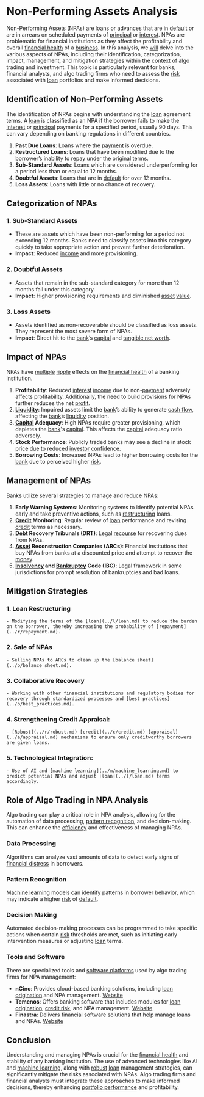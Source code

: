 # Non-Performing Assets Analysis

Non-Performing Assets (NPAs) are loans or advances that are in [default](../d/default.md) or are in arrears on scheduled payments of [principal](../p/principal.md) or [interest](../i/interest.md). NPAs are problematic for financial institutions as they affect the profitability and overall [financial health](../f/financial_health.md) of a [business](../b/business.md). In this analysis, we [will](../w/will.md) delve into the various aspects of NPAs, including their identification, categorization, impact, management, and mitigation strategies within the context of algo trading and investment. This topic is particularly relevant for banks, financial analysts, and algo trading firms who need to assess the [risk](../r/risk.md) associated with [loan](../l/loan.md) portfolios and make informed decisions.

## Identification of Non-Performing Assets

The identification of NPAs begins with understanding the [loan](../l/loan.md) agreement terms. A [loan](../l/loan.md) is classified as an NPA if the borrower fails to make the [interest](../i/interest.md) or [principal](../p/principal.md) payments for a specified period, usually 90 days. This can vary depending on banking regulations in different countries.

1. **Past Due Loans**: Loans where the [payment](../p/payment.md) is overdue.
2. **Restructured Loans**: Loans that have been modified due to the borrower’s inability to repay under the original terms.
3. **Sub-Standard Assets**: Loans which are considered underperforming for a period less than or equal to 12 months.
4. **Doubtful Assets**: Loans that are in [default](../d/default.md) for over 12 months.
5. **Loss Assets**: Loans with little or no chance of recovery.

## Categorization of NPAs

### 1. **Sub-Standard Assets**
   - These are assets which have been non-performing for a period not exceeding 12 months. Banks need to classify assets into this category quickly to take appropriate action and prevent further deterioration.
   - **Impact**: Reduced [income](../i/income.md) and more provisioning.

### 2. **Doubtful Assets**
   - Assets that remain in the sub-standard category for more than 12 months fall under this category.
   - **Impact**: Higher provisioning requirements and diminished [asset](../a/asset.md) [value](../v/value.md).

### 3. **Loss Assets**
   - Assets identified as non-recoverable should be classified as loss assets. They represent the most severe form of NPAs.
   - **Impact**: Direct hit to the [bank](../b/bank.md)’s [capital](../c/capital.md) and [tangible net worth](../t/tangible_net_worth.md).

## Impact of NPAs

NPAs have [multiple](../m/multiple.md) [ripple](../r/ripple.md) effects on the [financial health](../f/financial_health.md) of a banking institution.

1. **Profitability**: Reduced [interest](../i/interest.md) [income](../i/income.md) due to non-[payment](../p/payment.md) adversely affects profitability. Additionally, the need to build provisions for NPAs further reduces the net [profit](../p/profit.md).
2. **[Liquidity](../l/liquidity.md)**: Impaired assets limit the [bank](../b/bank.md)’s ability to generate [cash flow](../c/cash_flow.md), affecting the [bank](../b/bank.md)’s [liquidity](../l/liquidity.md) position.
3. **[Capital](../c/capital.md) Adequacy**: High NPAs require greater provisioning, which depletes the [bank](../b/bank.md)'s [capital](../c/capital.md). This affects the [capital](../c/capital.md) adequacy ratio adversely.
4. **Stock Performance**: Publicly traded banks may see a decline in stock price due to reduced [investor](../i/investor.md) confidence.
5. **Borrowing Costs**: Increased NPAs lead to higher borrowing costs for the [bank](../b/bank.md) due to perceived higher [risk](../r/risk.md).

## Management of NPAs

Banks utilize several strategies to manage and reduce NPAs:

1. **Early Warning Systems**: Monitoring systems to identify potential NPAs early and take preventive actions, such as [restructuring](../r/restructuring.md) loans.
2. **[Credit](../c/credit.md) Monitoring**: Regular review of [loan](../l/loan.md) performance and revising [credit](../c/credit.md) terms as necessary.
3. **[Debt](../d/debt.md) Recovery Tribunals (DRT)**: Legal [recourse](../r/recourse.md) for recovering dues from NPAs.
4. **[Asset](../a/asset.md) Reconstruction Companies (ARCs)**: Financial institutions that buy NPAs from banks at a discounted price and attempt to recover the [money](../m/money.md).
5. **[Insolvency](../i/insolvency.md) and [Bankruptcy](../b/bankruptcy.md) Code (IBC)**: Legal framework in some jurisdictions for prompt resolution of bankruptcies and bad loans.

## Mitigation Strategies

### 1. **Loan Restructuring**
    - Modifying the terms of the [loan](../l/loan.md) to reduce the burden on the borrower, thereby increasing the probability of [repayment](../r/repayment.md).

### 2. **Sale of NPAs**
    - Selling NPAs to ARCs to clean up the [balance sheet](../b/balance_sheet.md).

### 3. **Collaborative Recovery**
    - Working with other financial institutions and regulatory bodies for recovery through standardized processes and [best practices](../b/best_practices.md).

### 4. **Strengthening Credit Appraisal**:
    - [Robust](../r/robust.md) [credit](../c/credit.md) [appraisal](../a/appraisal.md) mechanisms to ensure only creditworthy borrowers are given loans.

### 5. **Technological Integration**:
    - Use of AI and [machine learning](../m/machine_learning.md) to predict potential NPAs and adjust [loan](../l/loan.md) terms accordingly.

## Role of Algo Trading in NPA Analysis

Algo trading can play a critical role in NPA analysis, allowing for the automation of data processing, [pattern recognition](../p/pattern_recognition.md), and decision-making. This can enhance the [efficiency](../e/efficiency.md) and effectiveness of managing NPAs.

### Data Processing
Algorithms can analyze vast amounts of data to detect early signs of [financial distress](../f/financial_distress.md) in borrowers.

### Pattern Recognition
[Machine learning](../m/machine_learning.md) models can identify patterns in borrower behavior, which may indicate a higher [risk](../r/risk.md) of [default](../d/default.md).

### Decision Making
Automated decision-making processes can be programmed to take specific actions when certain [risk](../r/risk.md) thresholds are met, such as initiating early intervention measures or adjusting [loan](../l/loan.md) terms.

### Tools and Software
There are specialized tools and [software platforms](../s/software_platforms_for_trading.md) used by algo trading firms for NPA management:

- **nCino**: Provides cloud-based banking solutions, including [loan](../l/loan.md) [origination](../o/origination.md) and NPA management. [Website](https://www.ncino.com/)
- **Temenos**: Offers banking software that includes modules for [loan](../l/loan.md) [origination](../o/origination.md), [credit risk](../c/credit_risk.md), and NPA management. [Website](https://www.temenos.com/)
- **Finastra**: Delivers financial software solutions that help manage loans and NPAs. [Website](https://www.finastra.com/)

## Conclusion

Understanding and managing NPAs is crucial for the [financial health](../f/financial_health.md) and stability of any banking institution. The use of advanced technologies like AI and [machine learning](../m/machine_learning.md), along with [robust](../r/robust.md) [loan](../l/loan.md) management strategies, can significantly mitigate the risks associated with NPAs. Algo trading firms and financial analysts must integrate these approaches to make informed decisions, thereby enhancing [portfolio performance](../p/portfolio_performance.md) and profitability.
